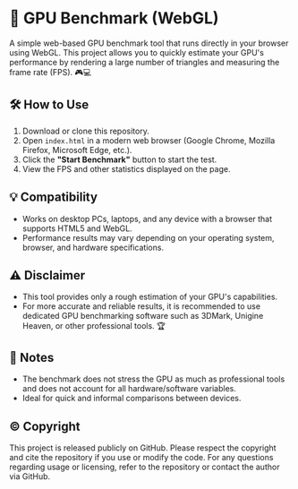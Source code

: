 # 🚀 GPU Benchmark (WebGL)

A simple web-based GPU benchmark tool that runs directly in your browser using WebGL. This project allows you to quickly estimate your GPU's performance by rendering a large number of triangles and measuring the frame rate (FPS). 🎮💻

## 🛠️ How to Use

1. Download or clone this repository.
2. Open `index.html` in a modern web browser (Google Chrome, Mozilla Firefox, Microsoft Edge, etc.).
3. Click the **"Start Benchmark"** button to start the test.
4. View the FPS and other statistics displayed on the page.

## 💡 Compatibility

- Works on desktop PCs, laptops, and any device with a browser that supports HTML5 and WebGL.
- Performance results may vary depending on your operating system, browser, and hardware specifications.

## ⚠️ Disclaimer

- This tool provides only a rough estimation of your GPU's capabilities.
- For more accurate and reliable results, it is recommended to use dedicated GPU benchmarking software such as 3DMark, Unigine Heaven, or other professional tools. 🏆

## 📝 Notes

- The benchmark does not stress the GPU as much as professional tools and does not account for all hardware/software variables.
- Ideal for quick and informal comparisons between devices.

## ©️ Copyright

This project is released publicly on GitHub. Please respect the copyright and cite the repository if you use or modify the code. For any questions regarding usage or licensing, refer to the repository or contact the author via GitHub.
